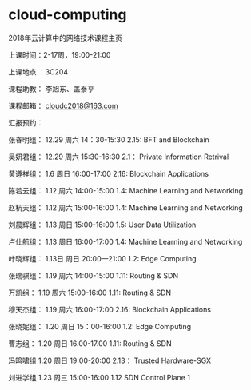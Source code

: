 # cloud-computing
2018年云计算中的网络技术课程主页

上课时间：2-17周，19:00-21:00

上课地点 ：3C204

课程助教：  李旭东、盖泰亨 
    
课程邮箱： cloudc2018@163.com

 
汇报预约：

张春明组：  12.29 周六 14：30-15:30        2.15: BFT and Blockchain

吴妍君组：  12.29 周六 15:30-16:30         2.1： Private Information Retrival 

黄遵祥组：  1.6 周日 16:00-17:00           2.16: Blockchain Applications

陈若云组：  1.12 周六 14:00-15:00           1.4: Machine Learning and Networking

赵杭天组：  1.12  周六 15:00-16:00          1.4: Machine Learning and Networking
  
刘晨辉组：  1.13 周日  15:00-16:00           1.5: User Data Utilization

卢仕航组：     1.13 周日  16:00-17:00        1.4: Machine Learning and Networking

叶晓辉组：   1.13日  周日 20:00—21:00        1.2: Edge Computing

张瑞骐组：   1.19 周六   14:00-15:00         1.11: Routing & SDN

万凯组：    1.19  周六   15:00-16:00         1.11: Routing & SDN

穆天杰组：     1.19  周六   16:00-17:00        2.16: Blockchain Applications

张晓妮组：  1.20  周日  15：00-16:00          1.2: Edge Computing
 
曹志组：    1.20 周日  16.00-17.00            1.11: Routing & SDN
 
冯鸣啸组    1.20 周日  19:00-20:00            2.13： Trusted Hardware-SGX

刘进学组    1.23  周三  15:00-16:00           1.12   SDN Control Plane 1


